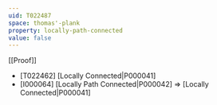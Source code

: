 ```yaml
---
uid: T022487
space: thomas'-plank
property: locally-path-connected
value: false
---
```

[[Proof]]

* [T022462] [Locally Connected|P000041]
* [I000064] [Locally Path Connected|P000042] => [Locally Connected|P000041]

